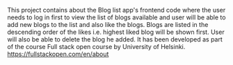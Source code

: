 This project contains about the Blog list app's frontend code where the user needs to log in first to view the list of blogs available and user will be able to add new blogs to the list and also like the blogs. Blogs are listed in the descending order of the likes i.e. highest liked blog will be shown first. User will also be able to delete the blog he added. It has been developed as part of the course Full stack open course by University of Helsinki.
https://fullstackopen.com/en/about
